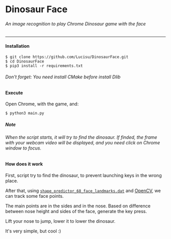 # Dinosaur Face
###### An image recognition to play Chrome Dinosaur game with the face

___

#### Installation

```shell
$ git clone https://github.com/Lucisu/DinosaurFace.git
$ cd DinosaurFace
$ pip3 install -r requirements.txt
```

###### Don't forget: You need install CMake before install Dlib

#### Execute

Open Chrome, with the game, and:
```shell
$ python3 main.py
```

##### Note

###### When the script starts, it will try to find the dinosaur. If finded, the frame with your webcam video will be displayed, and you need click on Chrome window to focus.

#### How does it work

First, script try to find the dinosaur, to prevent launching keys in the wrong place.

After that, using [`shape_predictor_68_face_landmarks.dat`](https://github.com/AKSHAYUBHAT/TensorFace/tree/master/openface/models/dlib) and [OpenCV](https://opencv.org/), we can track some face points.

The main points are in the sides and in the nose. Based on difference between nose height and sides of the face, generate the key press.

Lift your nose to jump, lower it to lower the dinosaur.

It's very simple, but cool :)
